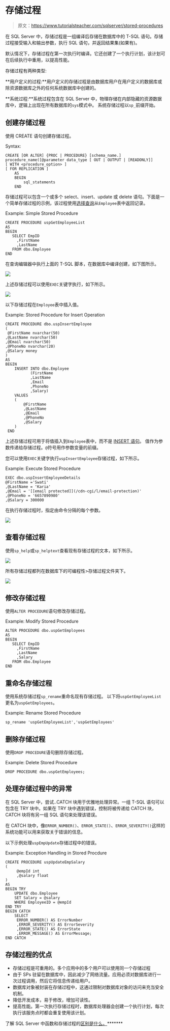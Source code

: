 # 存储过程

> 原文：<https://www.tutorialsteacher.com/sqlserver/stored-procedures>

在 SQL Server 中，存储过程是一组编译后存储在数据库中的 T-SQL 语句。存储过程接受输入和输出参数，执行 SQL 语句，并返回结果集(如果有)。

默认情况下，存储过程在第一次执行时编译。它还创建了一个执行计划，该计划可在后续执行中重用，以提高性能。

存储过程有两种类型:

**用户定义的过程:**用户定义的存储过程是由数据库用户在用户定义的数据库或除资源数据库之外的任何系统数据库中创建的。

**系统过程:**系统过程包含在 SQL Server 中，物理存储在内部隐藏的资源数据库中，逻辑上出现在所有数据库的`sys`模式中。 系统存储过程以`sp_`前缀开始。

## 创建存储过程

使用 CREATE 语句创建存储过程。

Syntax:

```
CREATE [OR ALTER] {PROC | PROCEDURE} [schema_name.] procedure_name([@parameter data_type [ OUT | OUTPUT | [READONLY]] 
[ WITH <procedure_option> ]
[ FOR REPLICATION ]
    AS
    BEGIN
        sql_statements 
    END 
```

存储过程可以包含一个或多个 select、insert、update 或 delete 语句。下面是一个简单存储过程的示例，该过程使用[选择查询](/sqlserver/select-query)从`Employee`表中返回记录。

Example: Simple Stored Procedure 

```
CREATE PROCEDURE uspGetEmployeeList
AS
BEGIN
   SELECT EmpID
	 ,FirstName
	 ,LastName
   FROM dbo.Employee
END 
```

在查询编辑器中执行上面的 T-SQL 脚本，在数据库中编译创建，如下图所示。

[![](img/8affc0abcfc2d05573d1f85f831a24bd.png)](../../Content/images/sqlserver/storedprocedure5.png)

上述存储过程可以使用`EXEC`关键字执行，如下所示。

[![](img/5799edd07ff78952b9e8e5e09a94c3a0.png)](../../Content/images/sqlserver/storedprocedure1.png)

以下存储过程在`Employee`表中插入值。

Example: Stored Procedure for Insert Operation 

```
CREATE PROCEDURE dbo.uspInsertEmployee
(
 @FirstName nvarchar(50)
,@LastName nvarchar(50)
,@Email nvarchar(50)
,@PhoneNo nvarchar(20)
,@Salary money
)
AS
BEGIN
	INSERT INTO dbo.Employee
           (FirstName
           ,LastName
           ,Email
           ,PhoneNo
           ,Salary)
    VALUES
	(
		@FirstName
		,@LastName
		,@Email
		,@PhoneNo
		,@Salary
	)
 END 
```

上述存储过程可用于将值插入到`Employee`表中，而不是 [INSERT 语句](/sqlserver/insert-data)。 值作为参数传递给存储过程。`@`符号用作参数变量的前缀。

您可以使用`EXEC`关键字执行`uspInsertEmployee`存储过程，如下所示。

Example: Execute Stored Procedure 

```
EXEC dbo.uspInsertEmployeeDetails
@FirstName ='Swati'
,@LastName = 'Karia'
,@Email = '[[email protected]](/cdn-cgi/l/email-protection)'
,@PhoneNo = '6657890980'
,@Salary = 300000 
```

在执行存储过程时，指定由命令分隔的每个参数。

[![](img/09ed875f2a08d320f3201f9782be759f.png)](../../Content/images/sqlserver/storedprocedure2.png)

## 查看存储过程

使用`sp_help`或`sp_helptext`查看现有存储过程的文本，如下所示。

[![](img/798f59156ca4fae0abc401b6ad7b24f4.png)](../../Content/images/sqlserver/storedprocedure3.png)

所有存储过程都列在数据库下的可编程性>存储过程文件夹下。

[![](img/7354b01ce85187ce36b5e35ec8b55e2d.png)](../../Content/images/sqlserver/storedprocedure4.png)

## 修改存储过程

使用`ALTER PROCEDURE`语句修改存储过程。

Example: Modify Stored Procedure 

```
ALTER PROCEDURE dbo.uspGetEmployees
AS
BEGIN
   SELECT EmpID
	 ,FirstName
	 ,LastName
     ,Salary
   FROM dbo.Employee
END 
```

## 重命名存储过程

使用系统存储过程`sp_rename`重命名现有存储过程。 以下将`uspGetEmployeeList`更名为`uspGetEmployees`。

Example: Rename Stored Procedure 

```
sp_rename 'uspGetEmployeeList','uspGetEmployees' 
```

## 删除存储过程

使用`DROP PROCEDURE`语句删除存储过程。

Example: Delete Stored Procedure 

```
DROP PROCEDURE dbo.uspGetEmployees; 
```

## 处理存储过程中的异常

在 SQL Server 中，尝试..CATCH 块用于优雅地处理异常。一组 T-SQL 语句可以包含在 TRY 块中。如果在 TRY 块中遇到错误，控制将被传递给 CATCH 块，CATCH 块将有另一组 SQL 语句来处理该错误。

在 CATCH 块中，像`ERROR_NUMBER()`、`ERROR_STATE()`、`ERROR_SEVERITY()`这样的系统功能可以用来获取关于错误的信息。

以下示例处理`uspEmpUpdate`存储过程中的错误。

Example: Exception Handling in Stored Procdure 

```
CREATE PROCEDURE uspUpdateEmpSalary
(
     @empId int
     ,@salary float
)
AS
BEGIN TRY
    UPDATE dbo.Employee
    SET Salary = @salary
    WHERE EmployeeID = @empId
END TRY
BEGIN CATCH
    SELECT
     ERROR_NUMBER() AS ErrorNumber  
     ,ERROR_SEVERITY() AS ErrorSeverity  
     ,ERROR_STATE() AS ErrorState  
     ,ERROR_MESSAGE() AS ErrorMessage;
END CATCH 
```

## 存储过程的优点

*   存储过程是可重用的。多个应用中的多个用户可以使用同一个存储过程
*   由于 SPs 驻留在数据库中，因此减少了网络流量。应用必须对数据库进行一次过程调用，然后它将信息传递给用户。
*   数据库对象被封装在存储过程中，这通过限制对数据库对象的访问来充当安全机制。
*   降低开发成本，易于修改，增加可读性。
*   提高性能。第一次执行存储过程时，数据库处理器会创建一个执行计划，每次执行该服务点时都会重复使用该计划。

了解 SQL Server 中函数和存储过程的[区别是什么。](/articles/functions-vs-stored-procedures-in-sqlserver)*******